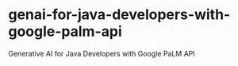 # genai-for-java-developers-with-google-palm-api
Generative AI for Java Developers with Google PaLM API
